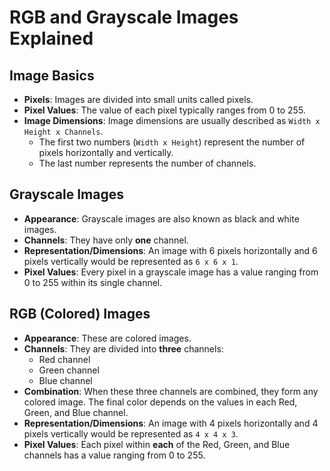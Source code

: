 # RGB and Grayscale Images Explained

## Image Basics

*   **Pixels**: Images are divided into small units called pixels.
*   **Pixel Values**: The value of each pixel typically ranges from 0 to 255.
*   **Image Dimensions**: Image dimensions are usually described as `Width x Height x Channels`.
    *   The first two numbers (`Width x Height`) represent the number of pixels horizontally and vertically.
    *   The last number represents the number of channels.

## Grayscale Images

*   **Appearance**: Grayscale images are also known as black and white images.
*   **Channels**: They have only **one** channel.
*   **Representation/Dimensions**: An image with 6 pixels horizontally and 6 pixels vertically would be represented as `6 x 6 x 1`.
*   **Pixel Values**: Every pixel in a grayscale image has a value ranging from 0 to 255 within its single channel.

## RGB (Colored) Images

*   **Appearance**: These are colored images.
*   **Channels**: They are divided into **three** channels:
    *   Red channel
    *   Green channel
    *   Blue channel
*   **Combination**: When these three channels are combined, they form any colored image. The final color depends on the values in each Red, Green, and Blue channel.
*   **Representation/Dimensions**: An image with 4 pixels horizontally and 4 pixels vertically would be represented as `4 x 4 x 3`.
*   **Pixel Values**: Each pixel within **each** of the Red, Green, and Blue channels has a value ranging from 0 to 255.